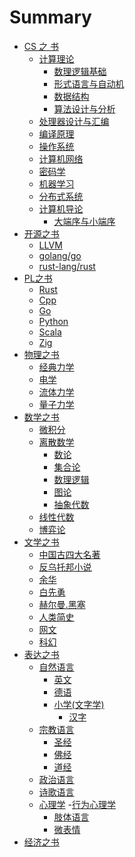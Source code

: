 # Summary

- [CS 之 书](./CS/Overview.md)
  - [计算理论]()
    - [数理逻辑基础]()
    - [形式语言与自动机]()
    - [数据结构]()
    - [算法设计与分析]()
  - [处理器设计与汇编]()
  - [编译原理]()
  - [操作系统]()
  - [计算机网络]()
  - [密码学]()
  - [机器学习]()
  - [分布式系统]()
  - [计算机导论](./CS/计算机导论/计算机导论概论.md)
    - [大端序与小端序](./CS/计算机导论/大端序和小端序.md)
- [开源之书]()
  - [LLVM]()
  - [golang/go]()
  - [rust-lang/rust]()
- [PL之书]()
  - [Rust]()
  - [Cpp]()
  - [Go]()
  - [Python]()
  - [Scala]()
  - [Zig]()
- [物理之书]()
  - [经典力学]()
  - [电学]()
  - [流体力学]()
  - [量子力学]()
- [数学之书]()
  - [微积分]()
  - [离散数学]()
    - [数论]()
    - [集合论]()
    - [数理逻辑]()
    - [图论]()
    - [抽象代数]()
  - [线性代数]()
  - [博弈论]()
- [文学之书](./文学/Overview.md)
  - [中国古四大名著]()
  - [反乌托邦小说]()
  - [余华]()
  - [白先勇]()
  - [赫尔曼.黑塞]()
  - [人类简史]()
  - [网文]()
  - [科幻]()
- [表达之书]()
  - [自然语言]()
    - [英文]()
    - [德语]()
    - [小学(文字学)]()
      - [汉字]()
  - [宗教语言]()
    - [圣经]()
    - [佛经]()
    - [道经]()
  - [政治语言]()
  - [诗歌语言]()
  - [心理学]()
    -[行为心理学]()
      - [肢体语言]()
      - [微表情]()
- [经济之书]()

